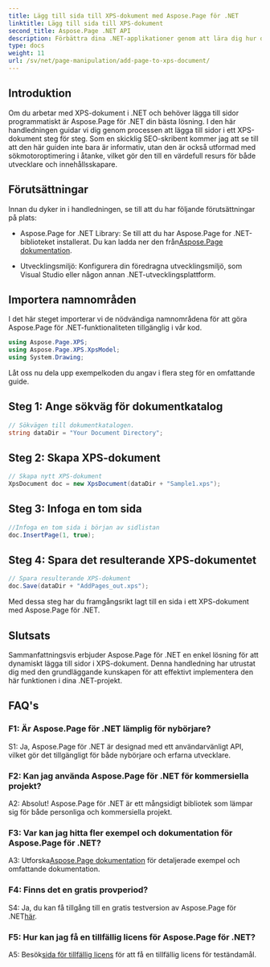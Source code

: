 ```yaml
---
title: Lägg till sida till XPS-dokument med Aspose.Page för .NET
linktitle: Lägg till sida till XPS-dokument
second_title: Aspose.Page .NET API
description: Förbättra dina .NET-applikationer genom att lära dig hur du lägger till sidor i XPS-dokument med Aspose.Page for .NET. Följ vår steg-för-steg-guide för sömlös integration.
type: docs
weight: 11
url: /sv/net/page-manipulation/add-page-to-xps-document/
---
```

## Introduktion

Om du arbetar med XPS-dokument i .NET och behöver lägga till sidor programmatiskt är Aspose.Page för .NET din bästa lösning. I den här handledningen guidar vi dig genom processen att lägga till sidor i ett XPS-dokument steg för steg. Som en skicklig SEO-skribent kommer jag att se till att den här guiden inte bara är informativ, utan den är också utformad med sökmotoroptimering i åtanke, vilket gör den till en värdefull resurs för både utvecklare och innehållsskapare.

## Förutsättningar

Innan du dyker in i handledningen, se till att du har följande förutsättningar på plats:

-  Aspose.Page for .NET Library: Se till att du har Aspose.Page for .NET-biblioteket installerat. Du kan ladda ner den från[Aspose.Page dokumentation](https://reference.aspose.com/page/net/).

- Utvecklingsmiljö: Konfigurera din föredragna utvecklingsmiljö, som Visual Studio eller någon annan .NET-utvecklingsplattform.

## Importera namnområden

I det här steget importerar vi de nödvändiga namnområdena för att göra Aspose.Page för .NET-funktionaliteten tillgänglig i vår kod.

```csharp
using Aspose.Page.XPS;
using Aspose.Page.XPS.XpsModel;
using System.Drawing;
```

Låt oss nu dela upp exempelkoden du angav i flera steg för en omfattande guide.

## Steg 1: Ange sökväg för dokumentkatalog

```csharp
// Sökvägen till dokumentkatalogen.
string dataDir = "Your Document Directory";
```

## Steg 2: Skapa XPS-dokument

```csharp
// Skapa nytt XPS-dokument
XpsDocument doc = new XpsDocument(dataDir + "Sample1.xps");
```

## Steg 3: Infoga en tom sida

```csharp
//Infoga en tom sida i början av sidlistan
doc.InsertPage(1, true);
```

## Steg 4: Spara det resulterande XPS-dokumentet

```csharp
// Spara resulterande XPS-dokument
doc.Save(dataDir + "AddPages_out.xps");
```

Med dessa steg har du framgångsrikt lagt till en sida i ett XPS-dokument med Aspose.Page för .NET.

## Slutsats

Sammanfattningsvis erbjuder Aspose.Page för .NET en enkel lösning för att dynamiskt lägga till sidor i XPS-dokument. Denna handledning har utrustat dig med den grundläggande kunskapen för att effektivt implementera den här funktionen i dina .NET-projekt.

## FAQ's

### F1: Är Aspose.Page för .NET lämplig för nybörjare?

S1: Ja, Aspose.Page för .NET är designad med ett användarvänligt API, vilket gör det tillgängligt för både nybörjare och erfarna utvecklare.

### F2: Kan jag använda Aspose.Page för .NET för kommersiella projekt?

A2: Absolut! Aspose.Page för .NET är ett mångsidigt bibliotek som lämpar sig för både personliga och kommersiella projekt.

### F3: Var kan jag hitta fler exempel och dokumentation för Aspose.Page för .NET?

 A3: Utforska[Aspose.Page dokumentation](https://reference.aspose.com/page/net/) för detaljerade exempel och omfattande dokumentation.

### F4: Finns det en gratis provperiod?

S4: Ja, du kan få tillgång till en gratis testversion av Aspose.Page för .NET[här](https://releases.aspose.com/).

### F5: Hur kan jag få en tillfällig licens för Aspose.Page för .NET?

 A5: Besök[sida för tillfällig licens](https://purchase.aspose.com/temporary-license/) för att få en tillfällig licens för teständamål.
